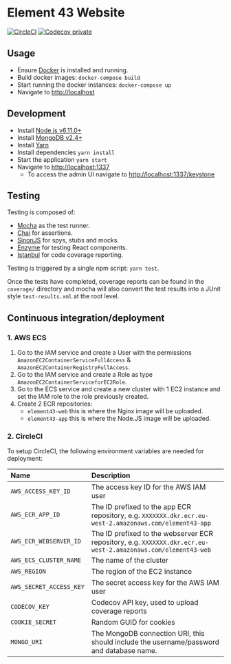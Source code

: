 # Element 43 Website

[![CircleCI](https://circleci.com/gh/kieranroneill/element-43-website/tree/master.svg?style=shield&circle-token=0021905716662964e22a628a542aa1067666b16b)](https://circleci.com/gh/kieranroneill/element-43-website/tree/master)  [![Codecov private](https://img.shields.io/codecov/c/token/VTbUoel0V2/github/kieranroneill/element-43-website/master.svg?style=flat-square)](https://codecov.io/gh/kieranroneill/element-43-website)

## Usage

* Ensure [Docker](https://www.docker.com/community-edition#/download) is installed and running.
* Build docker images: `docker-compose build`
* Start running the docker instances: `docker-compose up`
* Navigate to [http://localhost](http://localhost)

## Development

* Install [Node.js v6.11.0+](https://nodejs.org/en/)
* Install [MongoDB v2.4+](http://www.mongodb.org/downloads)
* Install [Yarn](https://yarnpkg.com/lang/en/docs/install)
* Install dependencies `yarn install`
* Start the application `yarn start`
* Navigate to [http://localhost:1337](http://localhost:1337)
    * To access the admin UI navigate to [http://localhost:1337/keystone](http://localhost:1337/keystone)

## Testing

Testing is composed of:
* [Mocha](https://mochajs.org/) as the test runner.
* [Chai](http://chaijs.com/) for assertions.
* [SinonJS](http://sinonjs.org/) for spys, stubs and mocks.
* [Enzyme](https://github.com/airbnb/enzyme) for testing React components.
* [Istanbul](https://github.com/gotwarlost/istanbul) for code coverage reporting.

Testing is triggered by a single npm script: `yarn test`.

Once the tests have completed, coverage reports can be found in the `coverage/` directory and mocha will also convert the test results into a JUnit style `test-results.xml` at the root level.

## Continuous integration/deployment

### 1. AWS ECS

1. Go to the IAM service and create a User with the permissions `AmazonEC2ContainerServiceFullAccess` & `AmazonEC2ContainerRegistryFullAccess`.
2. Go to the IAM service and create a Role as type `AmazonEC2ContainerServiceforEC2Role`.
3. Go to the ECS service and create a new cluster with 1 EC2 instance and set the IAM role to the role previously created.
2. Create 2 ECR repositories:
    * `element43-web` this is where the Nginx image will be uploaded.
    * `element43-app` this is where the Node.JS image will be uploaded.

### 2. CircleCI

To setup CircleCI, the following environment variables are needed for deployment:

| Name | Description |
| :--- | :--- |
| `AWS_ACCESS_KEY_ID` | The access key ID for the AWS IAM user |
| `AWS_ECR_APP_ID` | The ID prefixed to the app ECR repository, e.g. `XXXXXXX.dkr.ecr.eu-west-2.amazonaws.com/element43-app` |
| `AWS_ECR_WEBSERVER_ID` | The ID prefixed to the webserver ECR repository, e.g. `XXXXXXX.dkr.ecr.eu-west-2.amazonaws.com/element43-web` |
| `AWS_ECS_CLUSTER_NAME` | The name of the cluster |
| `AWS_REGION` | The region of the EC2 instance |
| `AWS_SECRET_ACCESS_KEY` | The secret access key for the AWS IAM user |
| `CODECOV_KEY` | Codecov API key, used to upload coverage reports |
| `COOKIE_SECRET` | Random GUID for cookies |
| `MONGO_URI` | The MongoDB connection URI, this should include the username/password and database name. |

